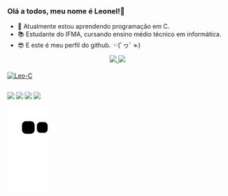 ### Olá a todos, meu nome é Leonel!👋

- 🌱 Atualmente estou aprendendo programação em C.
- 📚 Estudante do IFMA, cursando ensino médio técnico em informática.
- 😎 E este é meu perfil do github. ☜(ﾟヮﾟ☜)

<div align="center">
  <a href="https://github.com/Leonel-Santos1">
  <img height="165em" src="https://github-readme-stats.vercel.app/api?username=Leonel-Santos1&show_icons=true&theme=radical&include_all_commits=true&count_private=true"/>
  <img height="95em" src="https://github-readme-stats.vercel.app/api/top-langs/?username=Leonel-Santos1&layout=compact&langs_count=7&theme=radical"/>
</div>
<div style="display: inline_block"><br>
  <img align="center" alt="Leo-C" height="30" width="40" src="https://cdn.jsdelivr.net/gh/devicons/devicon/icons/c/c-line.svg">
</div>
 
  ##
  
<div>
  <a href = "mailto:leonel.s@acad.ifma.edu.br"><img src="https://img.shields.io/badge/Gmail-D14836?style=for-the-badge&logo=gmail&logoColor=white" target="_blank"></a>
  <a href = "https://open.spotify.com/user/leonel376"><img src="https://img.shields.io/badge/Spotify-1ED760?&style=for-the-badge&logo=spotify&logoColor=white" target="_blank"></a>
  <a href = "https://steamcommunity.com/profiles/76561199137252273/"><img src="https://img.shields.io/badge/Steam-000000?style=for-the-badge&logo=steam&logoColor=white" target="_blank"></a>
  <a href = "https://account.xbox.com/pt-br/Profile?xr=socialtwistnav"><img src="https://img.shields.io/badge/Xbox-107C10?style=for-the-badge&logo=xbox&logoColor=white" target="_blank"></a>
  
  
  ![Snake animation](https://github.com/Leonel-Santos1/Leonel-Santos1/blob/output/github-contribution-grid-snake.svg)
</div>
  
  ##
